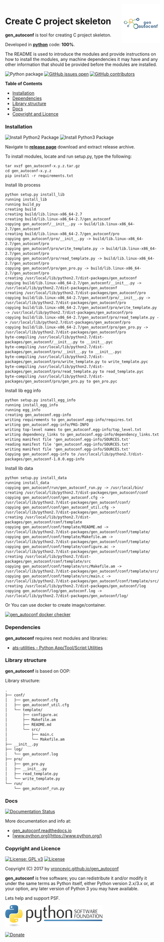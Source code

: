 <img align="right" src="https://raw.githubusercontent.com/vroncevic/gen_autoconf/dev/docs/gen_autoconf_logo.png" width="25%">

# Create C project skeleton

**gen_autoconf** is tool for creating C project skeleton.

Developed in **[python](https://www.python.org/)** code: **100%**.

The README is used to introduce the modules and provide instructions on
how to install the modules, any machine dependencies it may have and any
other information that should be provided before the modules are installed.

![Python package](https://github.com/vroncevic/gen_autoconf/workflows/Python%20package%20gen_autoconf/badge.svg?branch=master) [![GitHub issues open](https://img.shields.io/github/issues/vroncevic/gen_autoconf.svg)](https://github.com/vroncevic/gen_autoconf/issues) [![GitHub contributors](https://img.shields.io/github/contributors/vroncevic/gen_autoconf.svg)](https://github.com/vroncevic/gen_autoconf/graphs/contributors)

<!-- START doctoc generated TOC please keep comment here to allow auto update -->
<!-- DON'T EDIT THIS SECTION, INSTEAD RE-RUN doctoc TO UPDATE -->
**Table of Contents**

- [Installation](#installation)
- [Dependencies](#dependencies)
- [Library structure](#library-structure)
- [Docs](#docs)
- [Copyright and Licence](#copyright-and-licence)

<!-- END doctoc generated TOC please keep comment here to allow auto update -->

### Installation

![Install Python2 Package](https://github.com/vroncevic/gen_autoconf/workflows/Install%20Python2%20Package%20gen_autoconf/badge.svg?branch=master) ![Install Python3 Package](https://github.com/vroncevic/gen_autoconf/workflows/Install%20Python3%20Package%20gen_autoconf/badge.svg?branch=master)

Navigate to **[release page](https://github.com/vroncevic/gen_autoconf/releases)** download and extract release archive.

To install modules, locate and run setup.py, type the following:
```
tar xvzf gen_autoconf-x.y.z.tar.gz
cd gen_autoconf-x.y.z
pip install -r requirements.txt
```

Install lib process
```
python setup.py install_lib
running install_lib
running build_py
creating build
creating build/lib.linux-x86_64-2.7
creating build/lib.linux-x86_64-2.7/gen_autoconf
copying gen_autoconf/__init__.py -> build/lib.linux-x86_64-2.7/gen_autoconf
creating build/lib.linux-x86_64-2.7/gen_autoconf/pro
copying gen_autoconf/pro/__init__.py -> build/lib.linux-x86_64-2.7/gen_autoconf/pro
copying gen_autoconf/pro/write_template.py -> build/lib.linux-x86_64-2.7/gen_autoconf/pro
copying gen_autoconf/pro/read_template.py -> build/lib.linux-x86_64-2.7/gen_autoconf/pro
copying gen_autoconf/pro/gen_pro.py -> build/lib.linux-x86_64-2.7/gen_autoconf/pro
creating /usr/local/lib/python2.7/dist-packages/gen_autoconf
copying build/lib.linux-x86_64-2.7/gen_autoconf/__init__.py -> /usr/local/lib/python2.7/dist-packages/gen_autoconf
creating /usr/local/lib/python2.7/dist-packages/gen_autoconf/pro
copying build/lib.linux-x86_64-2.7/gen_autoconf/pro/__init__.py -> /usr/local/lib/python2.7/dist-packages/gen_autoconf/pro
copying build/lib.linux-x86_64-2.7/gen_autoconf/pro/write_template.py -> /usr/local/lib/python2.7/dist-packages/gen_autoconf/pro
copying build/lib.linux-x86_64-2.7/gen_autoconf/pro/read_template.py -> /usr/local/lib/python2.7/dist-packages/gen_autoconf/pro
copying build/lib.linux-x86_64-2.7/gen_autoconf/pro/gen_pro.py -> /usr/local/lib/python2.7/dist-packages/gen_autoconf/pro
byte-compiling /usr/local/lib/python2.7/dist-packages/gen_autoconf/__init__.py to __init__.pyc
byte-compiling /usr/local/lib/python2.7/dist-packages/gen_autoconf/pro/__init__.py to __init__.pyc
byte-compiling /usr/local/lib/python2.7/dist-packages/gen_autoconf/pro/write_template.py to write_template.pyc
byte-compiling /usr/local/lib/python2.7/dist-packages/gen_autoconf/pro/read_template.py to read_template.pyc
byte-compiling /usr/local/lib/python2.7/dist-packages/gen_autoconf/pro/gen_pro.py to gen_pro.pyc
```

Install lib egg info
```
python setup.py install_egg_info
running install_egg_info
running egg_info
creating gen_autoconf.egg-info
writing requirements to gen_autoconf.egg-info/requires.txt
writing gen_autoconf.egg-info/PKG-INFO
writing top-level names to gen_autoconf.egg-info/top_level.txt
writing dependency_links to gen_autoconf.egg-info/dependency_links.txt
writing manifest file 'gen_autoconf.egg-info/SOURCES.txt'
reading manifest file 'gen_autoconf.egg-info/SOURCES.txt'
writing manifest file 'gen_autoconf.egg-info/SOURCES.txt'
Copying gen_autoconf.egg-info to /usr/local/lib/python2.7/dist-packages/gen_autoconf-1.0.0.egg-info
```

Install lib data
```
python setup.py install_data
running install_data
copying gen_autoconf/run/gen_autoconf_run.py -> /usr/local/bin/
creating /usr/local/lib/python2.7/dist-packages/gen_autoconf/conf
copying gen_autoconf/conf/gen_autoconf.cfg -> /usr/local/lib/python2.7/dist-packages/gen_autoconf/conf/
copying gen_autoconf/conf/gen_autoconf_util.cfg -> /usr/local/lib/python2.7/dist-packages/gen_autoconf/conf/
creating /usr/local/lib/python2.7/dist-packages/gen_autoconf/conf/template
copying gen_autoconf/conf/template/README.md -> /usr/local/lib/python2.7/dist-packages/gen_autoconf/conf/template/
copying gen_autoconf/conf/template/Makefile.am -> /usr/local/lib/python2.7/dist-packages/gen_autoconf/conf/template/
copying gen_autoconf/conf/template/configure.ac -> /usr/local/lib/python2.7/dist-packages/gen_autoconf/conf/template/
creating /usr/local/lib/python2.7/dist-packages/gen_autoconf/conf/template/src
copying gen_autoconf/conf/template/src/Makefile.am -> /usr/local/lib/python2.7/dist-packages/gen_autoconf/conf/template/src/
copying gen_autoconf/conf/template/src/main.c -> /usr/local/lib/python2.7/dist-packages/gen_autoconf/conf/template/src/
creating /usr/local/lib/python2.7/dist-packages/gen_autoconf/log
copying gen_autoconf/log/gen_autoconf.log -> /usr/local/lib/python2.7/dist-packages/gen_autoconf/log/

```

Or You can use docker to create image/container.

[![gen_autoconf docker checker](https://github.com/vroncevic/gen_autoconf/workflows/gen_autoconf%20docker%20checker/badge.svg)](https://github.com/vroncevic/gen_autoconf/actions?query=workflow%3A%22gen_autoconf+docker+checker%22)

### Dependencies

**gen_autoconf** requires next modules and libraries:

* [ats-utilities - Python App/Tool/Script Utilities](https://vroncevic.github.io/ats_utilities)

### Library structure

**gen_autoconf** is based on OOP:

Library structure:
```
.
├── conf/
│   ├── gen_autoconf.cfg
│   ├── gen_autoconf_util.cfg
│   └── template/
│       ├── configure.ac
│       ├── Makefile.am
│       ├── README.md
│       └── src/
│           ├── main.c
│           └── Makefile.am
├── __init__.py
├── log/
│   └── gen_autoconf.log
├── pro/
│   ├── gen_pro.py
│   ├── __init__.py
│   ├── read_template.py
│   └── write_template.py
└── run/
    └── gen_autoconf_run.py
```

### Docs

[![Documentation Status](https://readthedocs.org/projects/gen_autoconf/badge/?version=latest)](https://gen_autoconf.readthedocs.io/projects/gen_autoconf/en/latest/?badge=latest)

More documentation and info at:
* [gen_autoconf.readthedocs.io](https://gen_autoconf.readthedocs.io/en/latest/)
* [www.python.org](https://www.python.org/)

### Copyright and Licence

[![License: GPL v3](https://img.shields.io/badge/License-GPLv3-blue.svg)](https://www.gnu.org/licenses/gpl-3.0) [![License](https://img.shields.io/badge/License-Apache%202.0-blue.svg)](https://opensource.org/licenses/Apache-2.0)

Copyright (C) 2017 by [vroncevic.github.io/gen_autoconf](https://vroncevic.github.io/gen_autoconf/)

**gen_autoconf** is free software; you can redistribute it and/or modify
it under the same terms as Python itself, either Python version 2.x/3.x or,
at your option, any later version of Python 3 you may have available.

Lets help and support PSF.

[![Python Software Foundation](https://raw.githubusercontent.com/vroncevic/gen_autoconf/dev/docs/psf-logo-alpha.png)](https://www.python.org/psf/)

[![Donate](https://www.paypalobjects.com/en_US/i/btn/btn_donateCC_LG.gif)](https://psfmember.org/index.php?q=civicrm/contribute/transact&reset=1&id=2)
